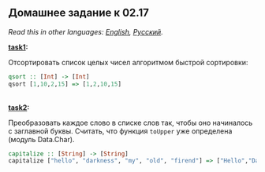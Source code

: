 ## Домашнее задание к 02.17

*Read this in other languages: [English](README.md), [Русский](README.ru.md).*

<b>[task1](./task1.hs):</b><br>

Отсортировать список целых чисел алгоритмом быстрой сортировки:

```haskell
qsort :: [Int] -> [Int]
qsort [1,10,2,15] => [1,2,10,15]
```

<br><b>[task2](./task2.hs):</b><br>

Преобразовать каждое слово в списке слов так, чтобы оно начиналось с заглавной буквы. Считать, что функция `toUpper`
уже определена (модуль Data.Char).

```haskell
capitalize :: [String] -> [String]
capitalize ["hello", "darkness", "my", "old", "firend"] => ["Hello","Darkness","My","Old","Firend"]
```
